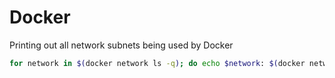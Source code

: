 # Docker

Printing out all network subnets being used by Docker
```bash
for network in $(docker network ls -q); do echo $network: $(docker network inspect $network | grep Subnet); done
```

